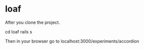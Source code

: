 loaf
====
After you clone the project.

cd loaf rails s

Then in your browser go to localhost:3000/experiments/accordion
